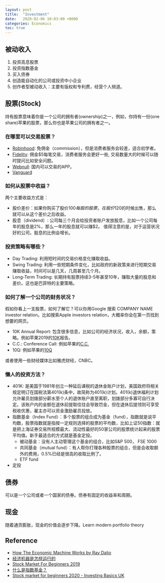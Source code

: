 ```yaml
---
layout: post
title:  "Investment"
date:   2020-02-06 10:03:00 +0000
categories: Economics
toc: true
---
```


<!-- 作为一个学生人群，这几年生活费用由于学校的津贴不是特别拮据，但是也没能攒下足够资金让自己和家庭的生活真正有点改善。这里面的原因包括：1）学生本身没有较高收入，自己并没有做太多额外的实习，入账项目不多；2）期间经历了国内的P2P爆雷事件，还有买外汇被骗的事件，损失了相对于我收入来说不少的资金；3）虽然知道理财与投资的重要性，但是没有下定决心去了解一下，所以手上有一些积攒的时候不知道如何分配，拖着拖着最后还是会被花在吃饭和买一些喜欢的东西上。

其中第一个原因超出了这篇博客的内容，而第二点和第三点原因非常相关，可以归结为我不了解相关的理财知识，导致我手上储备的资金不能合理投资分配，甚至投在了错误的地方导致血本无归。得到的教训就是更多的知识和信息才是真正的财富，而手上的钞票只会越花越少。

所以希望这篇博客是一个出发点，记录一些在社会生存必要的理财知识，趁现在还输得起的时候，从手上的不多的资金开始感受理财投资，为将来不可避免的更大笔的投资作出铺垫。 -->

## 被动收入

1. 投资高息股票
2. 投资指数基金
3. 买入债券
4. 创造能自动化的公司或投资中小企业
5. 创作者型被动收入：主要有版权和专利费，经营个人频道。

## 股票(Stock)

持有股票意味着你是一个公司的拥有者(ownership)之一，例如，你持有一份(one share)苹果的股票，那么你也是苹果公司的拥有者之一。

### 在哪里可以交易股票？

* [Robinhood](https://robinhood.com/gb/en/): 免佣金（commission），但是消费者服务会较差，适合初学者。
* [Fidelity](https://www.fidelity.com/): 佣金$5每笔交易，消费者服务会更好一些, 交易数量大的时候可以随时提问比如安全问题。
* [Webnull](https://www.webull.com/): 国内可以交易的APP。
* [Vanguard](https://www.vanguardinvestor.co.uk/)

### 如何从股票中收益？

两个主要收益方式是：

* 股价差价：如果你购买了股价$100每股的股票，在股价$120的时候出售，那么就可以从这个差价之后收益。
* 股息（dividend）: 公司每三个月会给投资者账户发放股息，比如一个公司每年的股息是2%，那么一年的股息就可以赚$2。 值得注意的是，对于运营状况好的公司，股息的比例会增长。

### 投资策略有哪些？

* Day Trading: 利用短时间的交易价格变化赚取收益。
* Swing Trading: 利用一些短期条件变化，比如政府的新政策来进行短期交易赚取收益，时间可以是几天，几周甚至几个月。
* Long-Term Trading: 长期持有股票持续3-5年甚至10年，赚取大量的股息和差价。这也是巴菲特的主要策略。

### 如何了解一个公司的财务状况？

假如你看上一支股票，如何了解它？可以你用Google 搜索 COMPANY NAME investor relation。比如搜索Apple investors relation，大概率你会在第一页找到想要的网页。

* 10K Annual Report: 包含很多信息，比如公司的经济状况，收入，余额，策略。例如苹果2019的[10K](https://s2.q4cdn.com/470004039/files/doc_financials/2019/ar/_10-K-2019-(As-Filed).pdf)报告。
* C.C.: Conference Call: 例如苹果的[C.C.](https://www.apple.com/investor/earnings-call/)
* 10Q: 例如苹果的[10Q](https://s2.q4cdn.com/470004039/files/doc_financials/2020/q1/_10-Q-Q1-2020-(As-Filed).pdf)

或者使用一些财经媒体比如雅虎财经，CNBC。

### 懒人的投资方法？

* 401K: 是美国于1981年创立一种延后课税的退休金账户计划，美国政府将相关规定明订在国税法第401(k)条中，故简称为401(k)计划。401(k)退休福利计划允许雇员划拨部分薪水至个人的退休账户直至离职，划拨部分多寡可自行决定。该账户内的金额在退休前提取往往会导致罚金，但在退休后提领则可享受税收优惠，雇主亦可以资金激励雇员投放。
* 指数基金（Index Fund）：多个股票的组合成为基金（fund），指数就是说平均数，股票指数就是指按一定规则选择的股票的平均数，比如上证50指数：就是把上海证券交易所规模最大、流动性最好的50家公司的股票统计起来的股票平均值。新手最适合的方式就是基金定投。
    * 被动基金：没有人主动管理这个基金的组合，比如S&P 500， FSE 1000
    * 共同基金（mutual fund）：有人帮你打理各种股票的组合，但是会收取额外的费用，0.5%已经是很高的收取比例了。
    * ETF fund
* 定投

## 债券

可以是一个公司或者一个国家的债券。债券有固定的收益率和周期。

## 现金

随着通货膨胀，现金的价值会逐步下降。Learn modern portfolio theory

## Reference

* [How The Economic Machine Works by Ray Dalio](https://www.youtube.com/watch?v=PHe0bXAIuk0)
* [经济机器是怎样运行的](https://www.youtube.com/watch?v=rFV7wdEX-Mo)
* [Stock Market For Beginners 2019](https://www.youtube.com/watch?v=3EqqfQQEbKQ)
* [什么是指数基金？](https://www.zhihu.com/question/23028423)
* [Stock market for beginners 2020 - Investing Basics UK](https://www.youtube.com/watch?v=RT9hCwuXe_Q)
